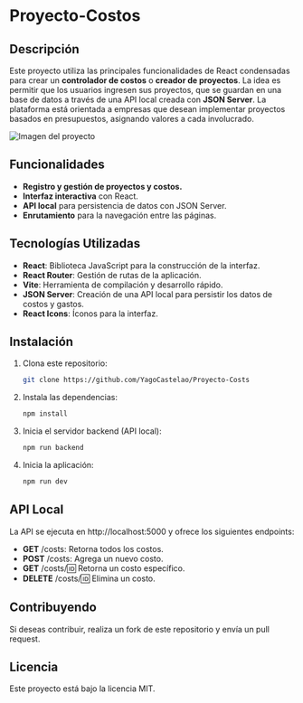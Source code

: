 # Proyecto-Costos

## Descripción
Este proyecto utiliza las principales funcionalidades de React condensadas para crear un **controlador de costos** o **creador de proyectos**. La idea es permitir que los usuarios ingresen sus proyectos, que se guardan en una base de datos a través de una API local creada con **JSON Server**. La plataforma está orientada a empresas que desean implementar proyectos basados en presupuestos, asignando valores a cada involucrado.

![Imagen del proyecto]((https://imgur.com/a/hjTC2cZ))

## Funcionalidades
- **Registro y gestión de proyectos y costos.**
- **Interfaz interactiva** con React.
- **API local** para persistencia de datos con JSON Server.
- **Enrutamiento** para la navegación entre las páginas.

## Tecnologías Utilizadas
- **React**: Biblioteca JavaScript para la construcción de la interfaz.
- **React Router**: Gestión de rutas de la aplicación.
- **Vite**: Herramienta de compilación y desarrollo rápido.
- **JSON Server**: Creación de una API local para persistir los datos de costos y gastos.
- **React Icons**: Íconos para la interfaz.

## Instalación
1. Clona este repositorio:
   ```bash
   git clone https://github.com/YagoCastelao/Proyecto-Costs
   
2. Instala las dependencias:
   ```bash
   npm install

3. Inicia el servidor backend (API local):
   ```bash
   npm run backend

4. Inicia la aplicación:
   ```bash
   npm run dev

## API Local
La API se ejecuta en http://localhost:5000 y ofrece los siguientes endpoints:

- **GET** /costs: Retorna todos los costos.
- **POST** /costs: Agrega un nuevo costo.
- **GET** /costs/:id: Retorna un costo específico.
- **DELETE** /costs/:id: Elimina un costo.

## Contribuyendo
Si deseas contribuir, realiza un fork de este repositorio y envía un pull request.

## Licencia
Este proyecto está bajo la licencia MIT.
